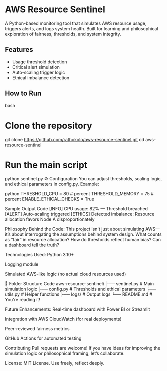 # AWS Resource Sentinel

A Python-based monitoring tool that simulates AWS resource usage, triggers alerts, and logs system health. Built for learning and philosophical exploration of fairness, thresholds, and system integrity.

## Features
- Usage threshold detection
- Critical alert simulation
- Auto-scaling trigger logic
- Ethical imbalance detection

## How to Run
bash
# Clone the repository
git clone https://github.com/rathokolo/aws-resource-sentinel.git
cd aws-resource-sentinel

# Run the main script
python sentinel.py
⚙️ Configuration
You can adjust thresholds, scaling logic, and ethical parameters in config.py. Example:

python
THRESHOLD_CPU = 80  # percent
THRESHOLD_MEMORY = 75  # percent
ENABLE_ETHICAL_CHECKS = True

Sample Output
Code
[INFO] CPU usage: 82% — Threshold breached
[ALERT] Auto-scaling triggered
[ETHICS] Detected imbalance: Resource allocation favors Node A disproportionately

Philosophy Behind the Code:
This project isn't just about simulating AWS—it’s about interrogating the assumptions behind system design. What counts as “fair” in resource allocation? How do thresholds reflect human bias? Can a dashboard tell the truth?

Technologies Used:
Python 3.10+

Logging module

Simulated AWS-like logic (no actual cloud resources used)

📁 Folder Structure
Code
aws-resource-sentinel/
├── sentinel.py          # Main simulation logic
├── config.py            # Thresholds and ethical parameters
├── utils.py             # Helper functions
├── logs/                # Output logs
└── README.md            # You're reading it!

Future Enhancements:
Real-time dashboard with Power BI or Streamlit

Integration with AWS CloudWatch (for real deployments)

Peer-reviewed fairness metrics

GitHub Actions for automated testing

Contributing
Pull requests are welcome! If you have ideas for improving the simulation logic or philosophical framing, let’s collaborate.

License:
MIT License. Use freely, reflect deeply.
